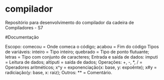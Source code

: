 # compilador
Repositório para desenvolvimento do compilador da cadeira de Compiladores - S7

#Documentação

Escopo:
    comecou = Onde comeca o código;
    acabou = Fim do código
Tipos de variáveis:
    inteiro = Tipo inteiro;
    quebrado = Tipo de ponto flutuante;
    letras = Tipo com conjunto de caracteres;
Entrada e saída de dados:
    imputi = Leitura de dados;
    altiputi = saída de dados;
Operações:
    +, -, *, / = Operadores aritméticos;
    x^y = exponenciação(x: base, y: expoênte);
    x#y = radiciação(y: base, x: raiz);
Outros:
    ** = Comentário.


